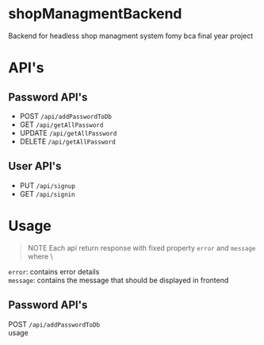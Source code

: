 # shopManagmentBackend
 Backend for headless shop managment system fomy bca final year project


# API's

## Password API's
- POST      `/api/addPasswordToDb`
- GET       `/api/getAllPassword`
- UPDATE    `/api/getAllPassword`
- DELETE    `/api/getAllPassword`

## User API's
- PUT `/api/signup`
- GET `/api/signin`

# Usage
> NOTE
> Each api return response with fixed property `error` and `message` where \
>

`error`: contains error details \
`message`: contains the message that should be displayed in frontend

## Password API's
POST `/api/addPasswordToDb`\
usage 


